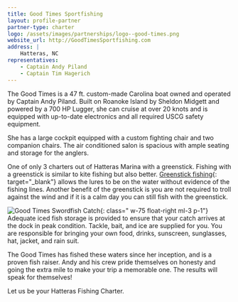 ```yaml
---
title: Good Times Sportfishing
layout: profile-partner
partner-type: charter
logo: /assets/images/partnerships/logo--good-times.png
website_url: http://GoodTimesSportfishing.com
address: |  
    Hatteras, NC
representatives: 
    - Captain Andy Piland 
    - Captain Tim Hagerich
---
```


The Good Times is a 47 ft. custom-made Carolina boat owned and operated by Captain Andy Piland. Built on Roanoke Island by Sheldon Midgett and powered by a 700 HP Lugger, she can cruise at over 20 knots and is equipped with up-to-date electronics and all required USCG safety equipment.

She has a large cockpit equipped with a custom fighting chair and two companion chairs. The air conditioned salon is spacious with ample seating and storage for the anglers.

One of only 3 charters out of Hatteras Marina with a greenstick. Fishing with a greenstick is similar to kite fishing but also better. [Greenstick fishing](https://en.wikipedia.org/wiki/Green-sticking){: target="_blank"} allows the lures to be on the water without evidence of the fishing lines. Another benefit of the greenstick is you are not required to troll against the wind and if it is a calm day you can still fish with the greenstick.

![Good Times Swordfish Catch](http://www.goodtimessportfishing.com/w/wp-content/uploads/1465515988-3c65e2a364de29b2918c1e957e106966-1024x768.jpg){: class=" w-75 float-right ml-3 p-1"}
Adequate iced fish storage is provided to ensure that your catch arrives at the dock in peak condition. Tackle, bait, and ice are supplied for you. You are responsible for bringing your own food, drinks, sunscreen, sunglasses, hat, jacket, and rain suit.

The Good Times has fished these waters since her inception, and is a proven fish raiser. Andy and his crew pride themselves on honesty and going the extra mile to make your trip a memorable one. The results will speak for themselves! 

Let us be your Hatteras Fishing Charter.           